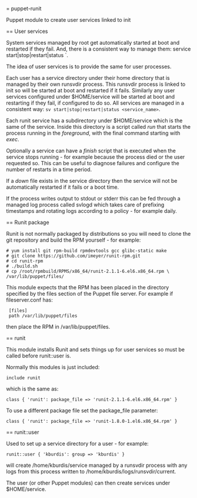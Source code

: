 = puppet-runit

Puppet module to create user services linked to init

== User services

System services managed by root get automatically started at boot and restarted
if they fail. And, there is a consistent way to manage them: service
start|stop|restart|status <service name>`.

The idea of user services is to provide the same for user processes.

Each user has a service directory under their home directory that is managed by
their own runsvdir process.  This runsvdir process is linked to init so will be
started at boot and restarted if it fails.  Similarly any user services
configured under $HOME/service will be started at boot and restarting if they
fail, if configured to do so.  All services are managed in a consistent way:
`sv start|stop|restart|status <service_name>`.

Each runit service has a subdirectory under $HOME/service which is the same of
the service.  Inside this directory is a script called *run* that starts the
process running in the _foreground_, with the final command starting with
*exec*.

Optionally a service can have a *finish* script that is executed when the
service stops running - for example because the process died or the user
requested so.  This can be useful to diagnose failures and configure the number
of restarts in a time period.

If a _down_ file exists in the service directory then the service will not be
automatically restarted if it fails or a boot time.

If the process writes output to stdout or stderr this can be fed through a
managed log process called svlogd which takes care of prefixing timestamps and
rotating logs according to a policy - for example daily.

== Runit package

Runit is not normally packaged by distributions so you will need to clone the
git repository and build the RPM yourself - for example:

    # yum install git rpm-build rpmdevtools gcc glibc-static make
    # git clone https://github.com/imeyer/runit-rpm.git
    # cd runit-rpm
    # ./build.sh
    # cp /root/rpmbuild/RPMS/x86_64/runit-2.1.1-6.el6.x86_64.rpm \
    /var/lib/puppet/files/

This module expects that the RPM has been placed in the directory specified by
the files section of the Puppet file server.  For example if fileserver.conf
has:

     [files]
     path /var/lib/puppet/files

then place the RPM in /var/lib/puppet/files.  

== runit

This module installs Runit and sets things up for user services so must be
called before runit::user is.

Normally this modules is just included:

    include runit

which is the same as:

    class { 'runit': package_file => 'runit-2.1.1-6.el6.x86_64.rpm' }

To use a different package file set the package_file parameter:

    class { 'runit': package_file => 'runit-1.8.0-1.el6.x86_64.rpm' }

== runit::user

Used to set up a service directory for a user - for example:

    runit::user { 'kburdis': group => 'kburdis' }

will create /home/kburdis/service managed by a runsvdir process with any logs
from this process written to /home/kburdis/logs/runsvdir/current.

The user (or other Puppet modules) can then create services under
$HOME/service.

